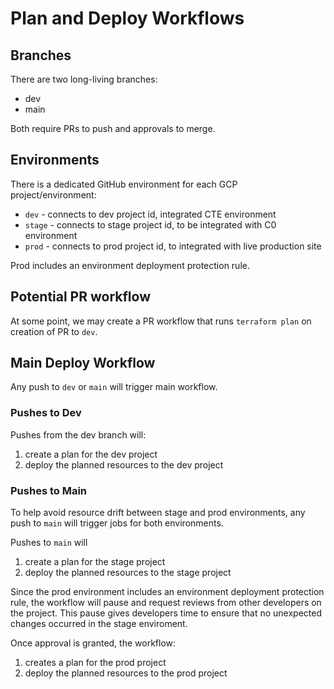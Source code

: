 # Plan and Deploy Workflows

## Branches

There are two long-living branches:
- dev
- main 

Both require PRs to push and approvals to merge.

## Environments 

There is a dedicated GitHub environment for each GCP project/environment:

- `dev`  - connects to dev project id, integrated CTE environment
- `stage` - connects to stage project id, to be integrated with C0 environment  
- `prod` - connects to prod project id, to integrated with live production site

Prod includes an environment deployment protection rule. 

## Potential PR workflow

At some point, we may create a PR workflow that runs `terraform plan` on
creation of PR to `dev`.

## Main Deploy Workflow 

Any push to `dev` or `main` will trigger main workflow.

### Pushes to Dev

Pushes from the dev branch will:
1. create a plan for the dev project
2. deploy the planned resources to the dev project


### Pushes to Main

To help avoid resource drift between stage and prod environments, any push to `main`
will trigger jobs for both environments. 

Pushes to `main` will
1. create a plan for the stage project
2. deploy the planned resources to the stage project

Since the prod environment includes an environment deployment protection rule, the
workflow will pause and request reviews from other developers on the project. This pause
gives developers time to ensure that no unexpected changes occurred in the stage enviroment.

Once approval is granted, the workflow:

1. creates a plan for the prod project
2. deploy the planned resources to the prod project



